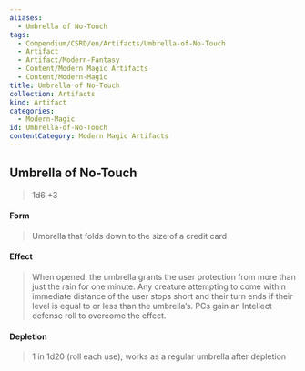 ```yaml
---
aliases:
  - Umbrella of No-Touch
tags:
  - Compendium/CSRD/en/Artifacts/Umbrella-of-No-Touch
  - Artifact
  - Artifact/Modern-Fantasy
  - Content/Modern Magic Artifacts
  - Content/Modern-Magic
title: Umbrella of No-Touch
collection: Artifacts
kind: Artifact
categories:
  - Modern-Magic
id: Umbrella-of-No-Touch
contentCategory: Modern Magic Artifacts
---
```

## Umbrella of No-Touch  
  
>1d6 +3  
#### Form  
>Umbrella that folds down to the size of a credit card    
#### Effect  
>When opened, the umbrella grants the user protection from more than just the rain for one minute. Any creature attempting to come within immediate distance of the user stops short and their turn ends if their level is equal to or less than the umbrella’s. PCs gain an Intellect defense roll to overcome the effect.   
  
  
#### Depletion   
>1 in 1d20 (roll each use); works as a regular umbrella after depletion  
